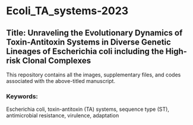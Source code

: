 # Ecoli_TA_systems-2023

## Title: Unraveling the Evolutionary Dynamics of Toxin-Antitoxin Systems in Diverse Genetic Lineages of Escherichia coli including the High-risk Clonal Complexes

This repository contains all the images, supplementary files, and codes associated with the above-titled manuscript.

### Keywords:
Escherichia coli, toxin-antitoxin (TA) systems, sequence type (ST), antimicrobial resistance, virulence, adaptation

